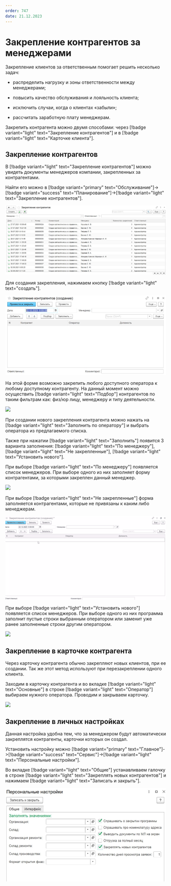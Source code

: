 ```yaml
---
order: 747
date: 21.12.2023
---
```

# Закрепление контрагентов за менеджерами

Закрепление клиентов за ответственным помогает решить несколько задач:

- распределить нагрузку и зоны ответственности между менеджерами;

- повысить качество обслуживания и лояльность клиента;

- исключить случаи, когда о клиентах «забыли»;

- рассчитать заработную плату менеджерам.

Закрепить контрагента можно двумя способами: через [!badge variant="light" text="Закрепление контрагентов"] и в [!badge variant="light" text="Карточке клиента"].

## Закрепление контрагентов

В [!badge variant="light" text="Закрепление контрагентов"] можно увидеть документы менеджеров компании, закрепленных за контрагентами. 

Найти его можно в [!badge variant="primary" text="Обслуживание"]->[!badge variant="success" text="Планирование"]->[!badge variant="light" text="Закрепление контрагентов"].

![](\images\руководитель\закрепление.jpg)

Для создания закрепления, нажимаем кнопку [!badge variant="light" text="создать"].

![](\images\руководитель\закрепление1.jpg)

На этой форме возможно закрепить любого доступного оператора к любому доступному контрагенту. На 
данный момент можно осуществить [!badge variant="light" text="Подбор"] контрагентов по таким фильтрам как: физ/юр лицу, менеджеру и типу деятельности.

![](\images\руководитель\закрепление.gif)

При создании нового закрепления контрагента можно нажать на [!badge variant="light" text="Заполнить по оператору"] и выбрать оператора из предлагаемого списка.

Также при нажатии [!badge variant="light" text="Заполнить"] появится 3 варианта заполнения: [!badge variant="light" text="По менеджеру"], [!badge variant="light" text="Не закрепленные"], [!badge variant="light" text="Установить нового"].

При выборе [!badge variant="light" text="По менеджеру"] появляется список менеджеров. При выборе одного из них 
заполняет форму контрагентами, за которыми закреплен данный менеджер.

![](\images\руководитель\закрепление1.gif)

При выборе [!badge variant="light" text="Не закрепленные"] форма заполняется контрагентами, которые не привязаны к каким либо менеджерам.

![](\images\руководитель\закрепление3.gif)

При выборе [!badge variant="light" text="Установить нового"] появляется список менеджеров. При выборе одного из них программа заполнит пустые строки выбранным оператором или заменит уже ранее заполненные строки другим оператором.

![](\images\руководитель\закрепление4.gif)

## Закрепление в карточке контрагента

Через карточку контрагента обычно закрепляют новых клиентов, при ее создании. Так же этот метод используют при перезакреплении одного клиента.

Заходим в карточку контрагента и во вкладке [!badge variant="light" text="Основные"] в строке [!badge variant="light" text="Оператор"] выбираем нужного оператора. Проводим и закрываем карточку.

![](\images\руководитель\закрепление5.gif)

## Закрепление в личных настройках

Данная настройка удобна тем, что за менеджером будут автоматически закреплятся контрагенты, карточки которых он создал. 

Установить настройку можно [!badge variant="primary" text="Главное"]->[!badge variant="success" text="Сервис"]->[!badge variant="light" text="Персональные настройки"]. 

Во вкладке [!badge variant="light" text="Общие"] устанавливаем галочку в строке [!badge variant="light" text="Закреплять новых контрагентов"] и нажимаем [!badge variant="light" text="Записать и закрыть"].

![](\images\руководитель\закрепление6.jpg)
